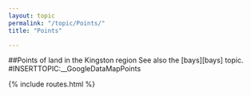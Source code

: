 ```yaml
---
layout: topic
permalink: "/topic/Points/"
title: "Points"

---
```


##Points of land in the Kingston region
See also the [bays][bays] topic.
#INSERTTOPIC:__GoogleDataMapPoints

{% include routes.html %}
